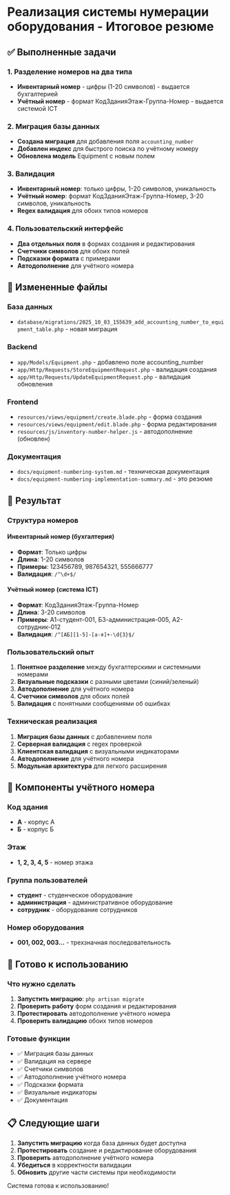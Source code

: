 # Реализация системы нумерации оборудования - Итоговое резюме

## ✅ Выполненные задачи

### 1. Разделение номеров на два типа
- **Инвентарный номер** - цифры (1-20 символов) - выдается бухгалтерией
- **Учётный номер** - формат КодЗданияЭтаж-Группа-Номер - выдается системой ICT

### 2. Миграция базы данных
- **Создана миграция** для добавления поля `accounting_number`
- **Добавлен индекс** для быстрого поиска по учётному номеру
- **Обновлена модель** Equipment с новым полем

### 3. Валидация
- **Инвентарный номер**: только цифры, 1-20 символов, уникальность
- **Учётный номер**: формат КодЗданияЭтаж-Группа-Номер, 3-20 символов, уникальность
- **Regex валидация** для обоих типов номеров

### 4. Пользовательский интерфейс
- **Два отдельных поля** в формах создания и редактирования
- **Счетчики символов** для обоих полей
- **Подсказки формата** с примерами
- **Автодополнение** для учётного номера

## 📁 Измененные файлы

### База данных
- `database/migrations/2025_10_03_155639_add_accounting_number_to_equipment_table.php` - новая миграция

### Backend
- `app/Models/Equipment.php` - добавлено поле accounting_number
- `app/Http/Requests/StoreEquipmentRequest.php` - валидация создания
- `app/Http/Requests/UpdateEquipmentRequest.php` - валидация обновления

### Frontend
- `resources/views/equipment/create.blade.php` - форма создания
- `resources/views/equipment/edit.blade.php` - форма редактирования
- `resources/js/inventory-number-helper.js` - автодополнение (обновлен)

### Документация
- `docs/equipment-numbering-system.md` - техническая документация
- `docs/equipment-numbering-implementation-summary.md` - это резюме

## 🎯 Результат

### Структура номеров

#### Инвентарный номер (бухгалтерия)
- **Формат**: Только цифры
- **Длина**: 1-20 символов
- **Примеры**: 123456789, 987654321, 555666777
- **Валидация**: `/^\d+$/`

#### Учётный номер (система ICT)
- **Формат**: КодЗданияЭтаж-Группа-Номер
- **Длина**: 3-20 символов
- **Примеры**: А1-студент-001, Б3-администрация-005, А2-сотрудник-012
- **Валидация**: `/^[АБ][1-5]-[а-я]+-\d{3}$/`

### Пользовательский опыт
1. **Понятное разделение** между бухгалтерскими и системными номерами
2. **Визуальные подсказки** с разными цветами (синий/зеленый)
3. **Автодополнение** для учётного номера
4. **Счетчики символов** для обоих полей
5. **Валидация** с понятными сообщениями об ошибках

### Техническая реализация
1. **Миграция базы данных** с добавлением поля
2. **Серверная валидация** с regex проверкой
3. **Клиентская валидация** с визуальными индикаторами
4. **Автодополнение** для учётного номера
5. **Модульная архитектура** для легкого расширения

## 🔧 Компоненты учётного номера

### Код здания
- **А** - корпус А
- **Б** - корпус Б

### Этаж
- **1, 2, 3, 4, 5** - номер этажа

### Группа пользователей
- **студент** - студенческое оборудование
- **администрация** - административное оборудование
- **сотрудник** - оборудование сотрудников

### Номер оборудования
- **001, 002, 003...** - трехзначная последовательность

## 🚀 Готово к использованию

### Что нужно сделать
1. **Запустить миграцию**: `php artisan migrate`
2. **Проверить работу** форм создания и редактирования
3. **Протестировать** автодополнение учётного номера
4. **Проверить валидацию** обоих типов номеров

### Готовые функции
- ✅ Миграция базы данных
- ✅ Валидация на сервере
- ✅ Счетчики символов
- ✅ Автодополнение учётного номера
- ✅ Подсказки формата
- ✅ Визуальные индикаторы
- ✅ Документация

## 📋 Следующие шаги

1. **Запустить миграцию** когда база данных будет доступна
2. **Протестировать** создание и редактирование оборудования
3. **Проверить** автодополнение учётного номера
4. **Убедиться** в корректности валидации
5. **Обновить** другие части системы при необходимости

Система готова к использованию!

